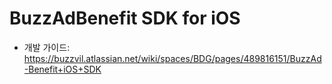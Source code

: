 
# BuzzAdBenefit SDK for iOS

* 개발 가이드: https://buzzvil.atlassian.net/wiki/spaces/BDG/pages/489816151/BuzzAd-Benefit+iOS+SDK
